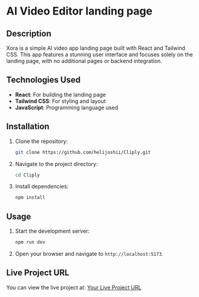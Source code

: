 # AI Video Editor landing page

## Description
Xora is a simple AI video app landing page built with React and Tailwind CSS. This app features a stunning user interface and focuses solely on the landing page, with no additional pages or backend integration.

## Technologies Used
- **React**: For building the landing page
- **Tailwind CSS**: For styling and layout
- **JavaScript**: Programming language used
  
## Installation
1. Clone the repository:
    ```bash
    git clone https://github.com/helijoshii/Cliply.git
    ```
2. Navigate to the project directory:
    ```bash
    cd Cliply
    ```
3. Install dependencies:
    ```bash
    npm install
    ```

## Usage
1. Start the development server:
    ```bash
    npm run dev
    ```
2. Open your browser and navigate to `http://localhost:5173`.

## Live Project URL
You can view the live project at: [Your Live Project URL](https://cliplyai.netlify.app/)
